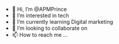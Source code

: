 - 👋 Hi, I’m @APMPrince
- 👀 I’m interested in tech 
- 🌱 I’m currently learning Digital marketing 
- 💞️ I’m looking to collaborate on 
- 📫 How to reach me ...

<!---
APMPrince/APMPrince is a ✨ special ✨ repository because its `README.md` (this file) appears on your GitHub profile.
You can click the Preview link to take a look at your changes.
--->
